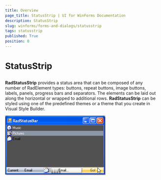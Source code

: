 ```yaml
---
title: Overview
page_title: StatusStrip | UI for WinForms Documentation
description: StatusStrip
slug: winforms/forms-and-dialogs/statusstrip
tags: statusstrip
published: True
position: 0
---
```


# StatusStrip



## 

__RadStatusStrip__ provides a status area that can be composed of any number of RadElement types: buttons, repeat buttons, image buttons, labels, panels, progress bars and separators. The elements can be laid out along the horizontal or wrapped to additional rows. __RadStatusStrip__ can be styled using one of the predefined themes or a theme that you create in Visual Style Builder.

![forms-and-dialogs-statusstrip-getting-started 001](images/forms-and-dialogs-statusstrip-getting-started001.png)
